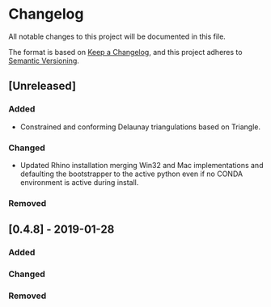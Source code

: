 # Changelog

All notable changes to this project will be documented in this file.

The format is based on [Keep a Changelog](https://keepachangelog.com/en/1.0.0/),
and this project adheres to [Semantic Versioning](https://semver.org/spec/v2.0.0.html).

## [Unreleased]

### Added

- Constrained and conforming Delaunay triangulations based on Triangle.

### Changed

- Updated Rhino installation merging Win32 and Mac implementations and defaulting the bootstrapper to the active python even if no CONDA environment is active during install.

### Removed

## [0.4.8] - 2019-01-28

### Added

### Changed

### Removed

